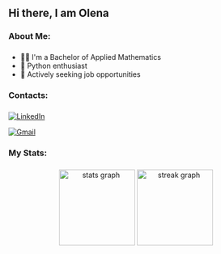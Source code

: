 ## Hi there, I am Olena

###

<h3 align="left">About Me:</h3>

###

<ul>
  <li>👩‍🏫 I'm a Bachelor of Applied Mathematics </li>
  <li>🐍 Python enthusiast </li>
  <li>🔎 Actively seeking job opportunities </li>
</ul>

###

<h3 align="left">Contacts:</h3>

###

<div align="left">
  
  [![LinkedIn](https://img.shields.io/static/v1?message=LinkedIn&logo=linkedin&label=&color=0077B5&logoColor=white&labelColor=&style=for-the-badge)](https://www.linkedin.com/in/olena-sazonets-677793295/)
  
  [![Gmail](https://img.shields.io/static/v1?message=Gmail&logo=gmail&label=&color=D14836&logoColor=white&labelColor=&style=for-the-badge)](mailto:osazonets@gmail.com)
</div>

###

<h3 align="left">My Stats:</h3>

###

<div align="center">
  <img src="https://github-readme-stats.vercel.app/api?username=ollenaaa&hide_title=false&hide_rank=false&show_icons=true&include_all_commits=true&count_private=true&disable_animations=false&theme=dracula&locale=en&hide_border=false" height="150" alt="stats graph"  />
  <img src="https://streak-stats.demolab.com?user=ollenaaa&locale=en&mode=daily&theme=dark&hide_border=false&border_radius=5&order=3" height="150" alt="streak graph"/>
</div>

###
